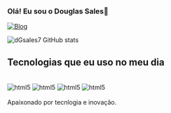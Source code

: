 ### Olá! Eu sou o Douglas Sales🤗
[![Blog](https://img.shields.io/badge/dev.to-0A0A0A?style=for-the-badge&logo=devdotto&logoColor=white)](https://dgsales7.github.io/portfolio_teste/)


![dGsales7 GitHub stats](https://github-readme-stats.vercel.app/api?username=dgsales7&show_icons=true&theme=radical)

## Tecnologias que eu uso no meu dia

<div style="display: inline_block"><br>
  
<img align= "center" alt="html5" src= "https://img.shields.io/badge/HTML5-E34F26?style=for-the-badge&logo=html5&logoColor=white"> 
<img align= "center" alt="html5" src= "https://img.shields.io/badge/CSS3-1572B6?style=for-the-badge&logo=css3&logoColor=white">
<img align= "center" alt="html5" src= "https://img.shields.io/badge/Java-ED8B00?style=for-the-badge&logo=openjdk&logoColor=white">
<img align= "center" alt="html5" src= "https://img.shields.io/badge/MySQL-00000F?style=for-the-badge&logo=mysql&logoColor=white">

</div><br>
Apaixonado por tecnlogia e inovação.
